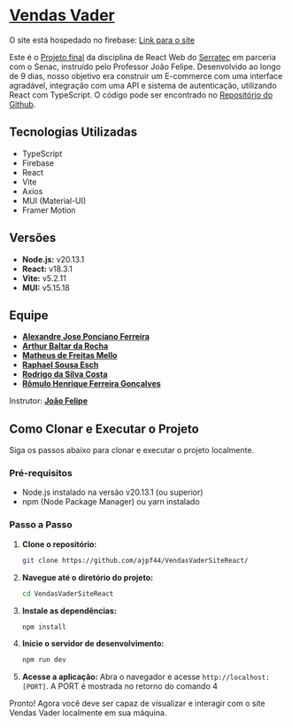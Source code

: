 # [Vendas Vader](https://vendas-vader.web.app/home)

O site está hospedado no firebase:  [Link para o site](https://vendas-vader.web.app/home)

Este é o [Projeto final](https://github.com/brjoaof/senac-2024-01-react/tree/master/trabalho-final) da disciplina de React Web do [Serratec](https://serratec.org/) em parceria com o Senac, instruído pelo Professor João Felipe. Desenvolvido ao longo de 9 dias, nosso objetivo era construir um E-commerce com uma interface agradável, integração com uma API e sistema de autenticação, utilizando React com TypeScript. O código pode ser encontrado no [Repositório do Github](https://github.com/ajpf44/VendasVaderSiteReact/).

## Tecnologias Utilizadas

- TypeScript
- Firebase
- React
- Vite
- Axios
- MUI (Material-UI)
- Framer Motion

## Versões

- **Node.js:** v20.13.1
- **React:** v18.3.1
- **Vite:** v5.2.11
- **MUI:** v5.15.18

## Equipe

- **[Alexandre Jose Ponciano Ferreira](https://github.com/ajpf44)**
- **[Arthur Baltar da Rocha](https://github.com/Arthurbaltar1)**
- **[Matheus de Freitas Mello](https://github.com/MatheusMelloDev)**
- **[Raphael Sousa Esch](https://github.com/GitGitFaFa)**
- **[Rodrigo da Silva Costa](https://github.com/rodrigodevcosta)**
- **[Rômulo Henrique Ferreira Gonçalves](https://github.com/Romulo-HFG)**


Instrutor: **[João Felipe](https://github.com/brjoaof/)**

## Como Clonar e Executar o Projeto

Siga os passos abaixo para clonar e executar o projeto localmente.

### Pré-requisitos

- Node.js instalado na versão v20.13.1 (ou superior)
- npm (Node Package Manager) ou yarn instalado

### Passo a Passo

1. **Clone o repositório:**
   ```bash
   git clone https://github.com/ajpf44/VendasVaderSiteReact/
   ```

2. **Navegue até o diretório do projeto:**
   ```bash
   cd VendasVaderSiteReact
   ```

3. **Instale as dependências:**
   ```bash
   npm install
   ```

4. **Inicie o servidor de desenvolvimento:**
   ```bash
   npm run dev
   ```

5. **Acesse a aplicação:**
   Abra o navegador e acesse `http://localhost:[PORT]`.
   A PORT é mostrada no retorno do comando 4

Pronto! Agora você deve ser capaz de visualizar e interagir com o site Vendas Vader localmente em sua máquina.
